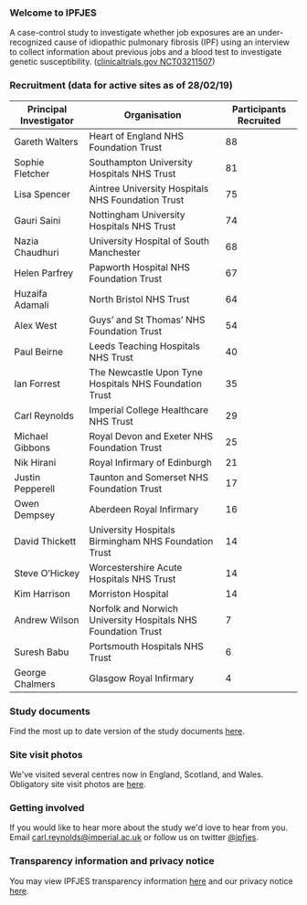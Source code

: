 ### Welcome to IPFJES 

A case-control study to investigate whether job exposures are an under-recognized cause of idiopathic pulmonary fibrosis (IPF) using an interview to collect information about previous jobs and a blood test to investigate genetic susceptibility. ([clinicaltrials.gov NCT03211507](https://clinicaltrials.gov/ct2/show/NCT03211507))

### Recruitment (data for active sites as of 28/02/19)

| Principal Investigator | Organisation                                                  | Participants Recruited |
|------------------------|---------------------------------------------------------------|------------------------|
| Gareth Walters         | Heart of England NHS Foundation Trust                         | 88                     |
| Sophie Fletcher        | Southampton University Hospitals NHS Trust                    | 81                     |
| Lisa Spencer           | Aintree University Hospitals NHS Foundation Trust             | 75                     |
| Gauri Saini            | Nottingham University Hospitals NHS Trust                     | 74                     |
| Nazia Chaudhuri        | University Hospital of South Manchester                       | 68                     |
| Helen Parfrey          | Papworth Hospital NHS Foundation Trust                        | 67                     |
| Huzaifa Adamali        | North Bristol NHS Trust                                       | 64                     |
| Alex West              | Guys’ and St Thomas’ NHS Foundation Trust                     | 54                     |
| Paul Beirne            | Leeds Teaching Hospitals NHS Trust                            | 40                     |
| Ian Forrest            | The Newcastle Upon Tyne Hospitals NHS Foundation Trust        | 35                     |
| Carl Reynolds          | Imperial College Healthcare NHS Trust                         | 29                     |
| Michael Gibbons        | Royal Devon and Exeter NHS Foundation Trust                   | 25                     |
| Nik Hirani             | Royal Infirmary of Edinburgh                                  | 21                     |
| Justin Pepperell       | Taunton and Somerset NHS Foundation Trust                     | 17                     |
| Owen Dempsey           | Aberdeen Royal Infirmary                                      | 16                     |
| David Thickett         | University Hospitals Birmingham NHS Foundation Trust          | 14                     |
| Steve O’Hickey         | Worcestershire Acute Hospitals NHS Trust                      | 14                     |
| Kim Harrison           | Morriston Hospital                                            | 14                     |
| Andrew Wilson          | Norfolk and Norwich University Hospitals NHS Foundation Trust | 7                      |
| Suresh Babu            | Portsmouth Hospitals NHS Trust                                | 6                      |
| George Chalmers        | Glasgow Royal Infirmary                                       | 4                      |

### Study documents

Find the most up to date version of the study documents [here](https://github.com/drcjar/ipfjes/).

### Site visit photos

We've visited several centres now in England, Scotland, and Wales. Obligatory site visit photos are [here](https://github.com/drcjar/ipfjes/blob/master/photos/photos.md).

### Getting involved

If you would like to hear more about the study we'd love to hear from you. Email <carl.reynolds@imperial.ac.uk> or follow us on twitter [@ipfjes](https://twitter.com/ipfjes). 

### Transparency information and privacy notice

You may view IPFJES transparency information [here](https://github.com/drcjar/ipfjes/blob/master/docs/Transparency%20wording%20for%20IPFJES%20study%20participants.pdf) and our privacy notice [here](https://github.com/drcjar/ipfjes/blob/master/docs/GDPR-Privacy-Notice-IPFJES_25-May-2018.pdf).





